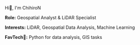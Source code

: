 Hi👋, I'm ChihiroN

**Role:** Geospatial Analyst & LiDAR Specialist

**Interests:** LiDAR, Geospatial Data Analysis, Machine Learning

**FavTech🔧:** Python for data analysis, GIS tasks